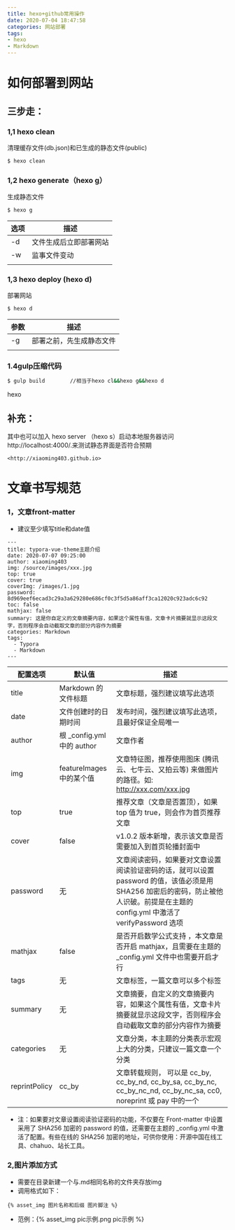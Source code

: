 ```yaml
---
title: hexo+github常用操作
date: 2020-07-04 18:47:58
categories: 网站部署
tags: 
- hexo
- Markdown
---
```


# 如何部署到网站

## 三步走：

### 1,1 hexo clean  

清理缓存文件(db.json)和已生成的静态文件(public)

```bash
$ hexo clean
```

[^特别是当换主题时！！！]:

### 1,2 hexo generate（hexo g）

生成静态文件

```bash
$ hexo g
```

| 选项 | 描述                   |
| ---- | ---------------------- |
| -d   | 文件生成后立即部署网站 |
| -w   | 监事文件变动           |
|      |                        |

### 1,3 hexo deploy (hexo d)

部署网站

```bash
$ hexo d
```

| 参数 | 描述                     |
| ---- | ------------------------ |
| -g   | 部署之前，先生成静态文件 |
|      |                          |

### 1.4gulp压缩代码

```bash
$ gulp build		//相当于hexo cl&&hexo g&&hexo d
```

hexo

## 补充：

其中也可以加入 hexo server （hexo s）启动本地服务器访问http://localhost:4000/.来测试静态界面是否符合预期

 	<http://xiaoming403.github.io>

# 文章书写规范

### 1，文章front-matter

- 建议至少填写title和date值

```
---
title: typora-vue-theme主题介绍
date: 2020-07-07 09:25:00
author: xiaoming403
img: /source/images/xxx.jpg
top: true
cover: true
coverImg: /images/1.jpg
password: 8d969eef6ecad3c29a3a629280e686cf0c3f5d5a86aff3ca12020c923adc6c92
toc: false
mathjax: false
summary: 这是你自定义的文章摘要内容，如果这个属性有值，文章卡片摘要就显示这段文字，否则程序会自动截取文章的部分内容作为摘要
categories: Markdown
tags:
  - Typora
  - Markdown
---
```

| 配置选项      | 默认值                     | 描述                                                         |
| ------------- | -------------------------- | ------------------------------------------------------------ |
| title         | Markdown 的文件标题        | 文章标题，强烈建议填写此选项                                 |
| date          | 文件创建时的日期时间       | 发布时间，强烈建议填写此选项，且最好保证全局唯一             |
| author        | 根 _config.yml 中的 author | 文章作者                                                     |
| img           | featureImages 中的某个值   | 文章特征图，推荐使用图床 (腾讯云、七牛云、又拍云等) 来做图片的路径。如: http://xxx.com/xxx.jpg |
| top           | true                       | 推荐文章（文章是否置顶），如果 top 值为 true，则会作为首页推荐文章 |
| cover         | false                      | v1.0.2 版本新增，表示该文章是否需要加入到首页轮播封面中      |
| password      | 无                         | 文章阅读密码，如果要对文章设置阅读验证密码的话，就可以设置 password 的值，该值必须是用 SHA256 加密后的密码，防止被他人识破。前提是在主题的 config.yml 中激活了 verifyPassword 选项 |
| mathjax       | false                      | 是否开启数学公式支持 ，本文章是否开启 mathjax，且需要在主题的 _config.yml 文件中也需要开启才行 |
| tags          | 无                         | 文章标签，一篇文章可以多个标签                               |
| summary       | 无                         | 文章摘要，自定义的文章摘要内容，如果这个属性有值，文章卡片摘要就显示这段文字，否则程序会自动截取文章的部分内容作为摘要 |
| categories    | 无                         | 文章分类，本主题的分类表示宏观上大的分类，只建议一篇文章一个分类 |
| reprintPolicy | cc_by                      | 文章转载规则， 可以是 cc_by, cc_by_nd, cc_by_sa, cc_by_nc, cc_by_nc_nd, cc_by_nc_sa, cc0, noreprint 或 pay 中的一个 |

- 注：如果要对文章设置阅读验证密码的功能，不仅要在 Front-matter 中设置采用了 SHA256 加密的 password 的值，还需要在主题的 _config.yml 中激活了配置。有些在线的 SHA256 加密的地址，可供你使用：开源中国在线工具、chahuo、站长工具。

[^以上front-matter内容：学习参考 <https://yafine-blog.cn/posts/4ab2.html>]: 

### 2,图片添加方式

- 需要在目录新建一个与.md相同名称的文件夹存放img
- 调用格式如下：

```
{% asset_img 图片名称和后缀 图片脚注 %}
```

- 范例：{% asset_img pic示例.png pic示例 %}